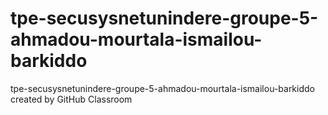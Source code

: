 # tpe-secusysnetunindere-groupe-5-ahmadou-mourtala-ismailou-barkiddo
tpe-secusysnetunindere-groupe-5-ahmadou-mourtala-ismailou-barkiddo created by GitHub Classroom
